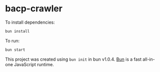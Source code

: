 # bacp-crawler

To install dependencies:

```bash
bun install
```

To run:

```bash
bun start
```

This project was created using `bun init` in bun v1.0.4. [Bun](https://bun.sh) is a fast all-in-one JavaScript runtime.

